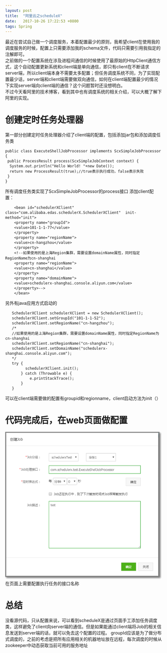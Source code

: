 ```yaml
---
layout: post
title:  "阿里云之scheduleX"
date:   2017-10-26 17:22:53 +0800
tags: Spring
---
```


最近在尝试自己做一个调度服务，本着配置最少的原则，我希望client在使用我的调度服务的时候，配置上只需要添加我的schema文件，代码只需要引用我指定的注解即可。  
之前做的一个配置系统在涉及进程间通信的时候使用了最原始的HttpClient通信方式，这个自动配置更新系统和client端是单向通信，即只有client在不断请求server端，所以client端本身不需要太多配置；但任务调度系统不同，为了实现配置最少话，server端和client端需要做双向通信，如何在client端配置最少的情况下实现server端向client端的通信？这个问题暂时还没想明白。  
不过今天看阿里的技术博客，看到其中也有调度系统的相关介绍，可以大概了解下阿里的实现。



# 创建定时任务处理器 
第一部分创建定时任务处理器介绍了client端的配置，包括添加jar包和添加调度任务类

~~~
public class ExecuteShellJobProcessor implements ScxSimpleJobProcessor {
 public ProcessResult process(ScxSimpleJobContext context) {
  System.out.println("Hello World! "+new Date());
  return new ProcessResult(true);//true表示执行成功，false表示失败
 }
}
~~~

所有调度任务类实现了ScxSimpleJobProcessor的process接口
添加client配置：

~~~
    <bean id="schedulerXClient" class="com.alibaba.edas.schedulerX.SchedulerXClient"  init-method="init">
    <property name="groupId">
    <value>101-1-1-77</value>
    </property>
    <property name="regionName">
    <value>cn-hangzhou</value>
    </property>
    <!--如果使用的是上海Region集群，需要设置domainName属性，同时指定RegionName为cn-shanghai
    <property name="regionName">
    <value>cn-shanghai</value>
    </property>
    <property name="domainName">
    <value>schedulerx-shanghai.console.aliyun.com</value>
    </property>-->
    </bean>
~~~

另外有java应用方式启动的

~~~
   SchedulerXClient schedulerXClient = new SchedulerXClient();
   schedulerXClient.setGroupId("101-1-1-52");
   schedulerXClient.setRegionName("cn-hangzhou");
   /*
   //如果使用的是上海Region集群，需要设置domainName属性，同时指定RegionName为cn-shanghai
   schedulerXClient.setRegionName("cn-shanghai");
   schedulerXClient.setDomainName("schedulerx-shanghai.console.aliyun.com");
   */
   try {
         schedulerXClient.init();
       } catch (Throwable e) {
           e.printStackTrace();
       }
   }
~~~

可以在client端需要做的配置有groupid和regionname，client启动方法为init（）
# 代码完成后，在web页面做配置
![](/_pic/201710/alischedule.png)
在页面上需要配置执行任务的接口名称

# 总结
没看源代码，只从配置来说，可以看到scheduleX是通过页面手工添加任务调度类，这样避免了client向server端的通信。但是如果能通过client端将Job的相关信息发送到server端的话，就可以免去这个配置的过程。
groupId应该是为了做分布式调度的，之前的考虑是把所有应用相关的机器地址放在远程，每次调度的时候从zookeeper中动态获取当前可用的服务地址

